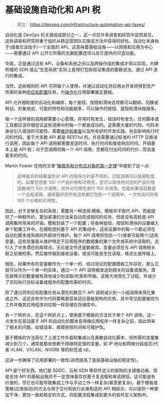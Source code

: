 # 基础设施自动化和 API 税

> 原文：<https://devops.com/infrastructure-automation-api-taxes/>

自动化是 DevOps 的关键组成部分之一，这一点在许多调查和研究中显而易见，这些调查和研究侧重于组织从跨运营团队实施该方法中获得的好处。自动化本身始于(或者应该始于)一个全面的 API。这意味着基础设施——以网络和应用为中心——需要通过 API 公开它所需的无数配置选项以及它提供的可选功能。

毕竟，正是通过这些 API，设备和系统之间以及跨操作组的集成才得以实现。大肆吹嘘的 SDN 或云“生态系统”实际上是预打包和验证集成的委婉说法。通过 API 进行的集成。

当然，这些相同的 API 可供每个人使用，并通过自动化将应用从开发转移到生产所需的各种[供应和配置](https://devops.com/blogs/provisioning-vs-configuration/)任务，为[操作化](http://www.slideshare.net/lmacvittie/operationalize-all-the-network-things)应用部署奠定基础。

API 允许细粒度的自动化和编排，每个旋钮、按钮和滑块选项都可以翻转、切换或转动。形象地说，可能的特性和功能越多，可以操作的按钮、旋钮和滑块就越多。

每一个这样做的调用都需要小心管理。异常时有发生，错误时有发生，任何脚本或工具都应该仔细验证这些调用中的每一个都是成功的。这需要大量的代码。代码本身会引入错误的可能性，需要[维护和审查](https://devops.com/blogs/dark-side-infrastructure-code/)以及所有好的开发实践。也会影响执行时间的代码。鉴于大多数 API 都是 RESTful 的，并且需要通过标准的 HTTP 交换进行调用，因此每个 API 调用都需要发送时间、执行时间和接收响应时间。开销基本上是 API 税；对于您调用的每一个 API 调用，您都在付出时间的代价…而且是更多的时间。

Martin Fowler 在他的文章“[微服务和分布式对象的第一定律](http://martinfowler.com/articles/distributed-objects-microservices.html)”中提到了这一点:

> 这种差异的结果是你对 API 的指导方针是不同的。过程调用可以是细粒度的，如果您想要 100 个产品价格和可用性，您可以愉快地对您的产品价格函数进行 100 次调用，另外对可用性进行 100 次调用。但是如果该函数是一个远程调用，通常最好将所有这些都打包到一个调用中，一次性询问所有 100 个价格和可用性。

因此，对于足够复杂的系统，需要另一种选择:模板。模板并不取代 API，而是提供了一种额外的、更加紧凑的方法来自动完成相同的任务，但是没有高粒度 API 调用集所带来的开销。模板封装了一个配置；将各种旋钮、按钮和滑块的设置编入单个配置工件中。在细粒度的基于 API 的集成中，这些设置中的每一个都必须在自动化脚本或系统的外部进行维护。每个 API 调用将包括一个(或者可能两个)这些变量，这些变量是从维护特定于应用程序的数据集的某个文件或系统中读取的。这引入了许多潜在的故障点。无论是文件还是数据库，变量必须在与 API 调用相关联之前被检索，然后被传输到接收设备。错误可能发生在读取、格式化或传输上。

相反，如果所有的变量都作为一个单一的、经过验证的配置模板工件存在，那么它就可以作为一个单一的实体，通过一个 API 调用被发送到相关的设备或服务。潜在故障点的数量被有效地减少到读取/检索和传输。这极大地简化了过程，并减少了实际执行目标设备或服务的配置所需的时间。

除了通过将供应和配置任务从潜在的数百个 API 调用减少到一小组调用来简化集成之外，这还具有作为代码策略更容易适应基础架构的优势，其中常见配置被视为工件并像其应用程序对应物一样存储在存储库中。

有一个转折点，在这个转折点上，使用基于模板的方法优于单个 API 调用。这一点发生在驱动基于 API 的自动化的脚本变得像应用程序一样复杂之前，因此带来了相关的问题，如错误率、故障排除时间和可维护性。

基于模板的方法简化了上游工作负载和集成以及离散自动化脚本，将所需的变量集减少到几个，通常是那些依赖于网络特定值的变量，如 IP 地址和网络分段成员(代表 VLAN、VXLAN、NVGRE 等的标签或 id)。

这进一步确保了应用部署的一致性(进而提高了底层基础设施的稳定性)。

API 是个好东西。他们是 SDDC、云和 SDN 等软件定义的架构的关键推动者。但是支持 API 的基础设施并不一定意味着仅仅基于复选框和单选按钮。这可能是有价值的，但它也可能导致集成工作与手动工作一样复杂(甚至更复杂)。基于模板或策略(应用驱动)的方法与用于交付和执行此类构造的 API 相结合，可以提供一种更加干净、更加一致和稳定的方式，将配置流程集成到更大的软件定义架构中。
